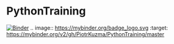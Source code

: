 # PythonTraining
[![Binder](https://mybinder.org/badge_logo.svg)](https://mybinder.org/v2/gh/PiotrKuzma/PythonTraining/master)
.. image:: https://mybinder.org/badge_logo.svg
 :target: https://mybinder.org/v2/gh/PiotrKuzma/PythonTraining/master
